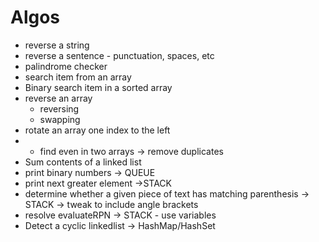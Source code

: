 # Algos
 - reverse a string
 - reverse a sentence - punctuation, spaces, etc
 - palindrome checker
 - search item from an array
 - Binary search item in a sorted array
 - reverse an array
   - reversing
   - swapping
 - rotate an array one index to the left
 - - find even in two arrays -> remove duplicates
 - Sum contents of a linked list
 - print binary numbers -> QUEUE
 - print next greater element ->STACK
 - determine whether a given piece of text has matching parenthesis -> STACK -> tweak to include angle brackets
 - resolve evaluateRPN -> STACK - use variables
 -  Detect a cyclic linkedlist -> HashMap/HashSet